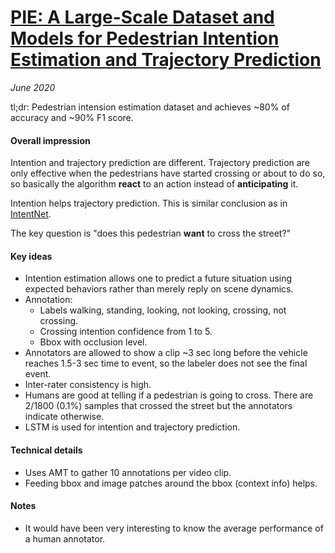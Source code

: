 # [PIE: A Large-Scale Dataset and Models for Pedestrian Intention Estimation and Trajectory Prediction](http://openaccess.thecvf.com/content_ICCV_2019/papers/Rasouli_PIE_A_Large-Scale_Dataset_and_Models_for_Pedestrian_Intention_Estimation_ICCV_2019_paper.pdf)

_June 2020_

tl;dr: Pedestrian intension estimation dataset and achieves ~80% of accuracy and ~90% F1 score.

#### Overall impression
Intention and trajectory prediction are different. Trajectory prediction are only effective when the pedestrians have started crossing or about to do so, so basically the algorithm **react** to an action instead of **anticipating** it.

Intention helps trajectory prediction. This is similar conclusion as in [IntentNet](intentnet.md).

The key question is "does this pedestrian **want** to cross the street?"

#### Key ideas
- Intention estimation allows one to predict a future situation using expected behaviors rather than merely reply on scene dynamics.
- Annotation:
	- Labels walking, standing, looking, not looking, crossing, not crossing.
	- Crossing intention confidence from 1 to 5. 
	- Bbox with occlusion level.
- Annotators are allowed to show a clip ~3 sec long before the vehicle reaches 1.5-3 sec time to event, so the labeler does not see the final event. 
- Inter-rater consistency is high. 
- Humans are good at telling if a pedestrian is going to cross. There are 2/1800 (0.1%) samples that crossed the street but the annotators indicate otherwise. 
- LSTM is used for intention and trajectory prediction.

#### Technical details
- Uses AMT to gather 10 annotations per video clip. 
- Feeding bbox and image patches around the bbox (context info) helps. 

#### Notes
- It would have been very interesting to know the average performance of a human annotator. 

